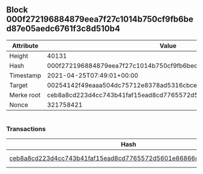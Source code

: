 ## Block 000f272196884879eea7f27c1014b750cf9fb6bed87e05aedc6761f3c8d510b4

Attribute | Value
--- | ---
Height | 40131
Hash | 000f272196884879eea7f27c1014b750cf9fb6bed87e05aedc6761f3c8d510b4
Timestamp | 2021-04-25T07:49:01+00:00
Target | 00254142f49eaaa504dc75712e8378ad5316cbcead634704b3734b6271167cc4
Merke root | ceb8a8cd223d4cc743b41faf15ead8cd7765572d5601e86866d26cb8a0b36d9c
Nonce | 321758421

```

```

### Transactions

Hash | Amount
--- | ---
[ceb8a8cd223d4cc743b41faf15ead8cd7765572d5601e86866d26cb8a0b36d9c](ceb8a8cd223d4cc743b41faf15ead8cd7765572d5601e86866d26cb8a0b36d9c.md) | 10.00000000 SKEPTI 
